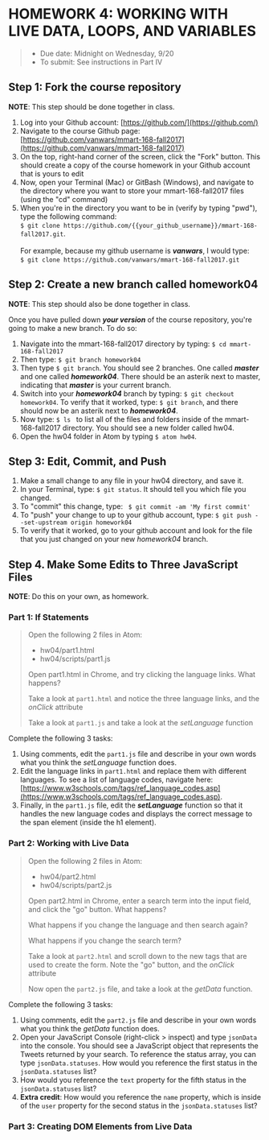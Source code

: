 # HOMEWORK 4: WORKING WITH LIVE DATA, LOOPS, AND VARIABLES
> * Due date: Midnight on Wednesday, 9/20
> * To submit: See instructions in Part IV

## Step 1: Fork the course repository
**NOTE**: This step should be done together in class.

1. Log into your Github account: [https://github.com/](https://github.com/)
2. Navigate to the course Github page: [https://github.com/vanwars/mmart-168-fall2017](https://github.com/vanwars/mmart-168-fall2017)
3. On the top, right-hand corner of the screen, click the "Fork" button. This should create a copy of the course homework in your Github account that is yours to edit
4. Now, open your Terminal (Mac) or GitBash (Windows), and navigate to the directory where you want to store your mmart-168-fall2017 files (using the "cd" command)
5. When you're in the directory you want to be in (verify by typing "pwd"), type the following
command: <br>`$ git clone https://github.com/{{your_github_username}}/mmart-168-fall2017.git`.<br><br> For example, because my github username is ***vanwars***, I would type: <br>`$ git clone https://github.com/vanwars/mmart-168-fall2017.git`

## Step 2: Create a new branch called homework04
**NOTE**: This step should also be done together in class.

Once you have pulled down ***your version*** of the course repository, you're going to make a new branch. To do so:

1. Navigate into the mmart-168-fall2017 directory by typing: `$ cd mmart-168-fall2017`
2. Then type: `$ git branch homework04`
3. Then type `$ git branch`. You should see 2 branches. One called ***master*** and one called ***homework04***. There should be an asterik next to master, indicating that ***master*** is your current branch.
4. Switch into your ***homework04*** branch by typing: `$ git checkout homework04`. To verify that it worked, type: `$ git branch`, and there should now be an asterik next to ***homework04***.
5. Now type: `$ ls ` to list all of the files and folders inside of the mmart-168-fall2017 directory. You should see a new folder called hw04.
6. Open the hw04 folder in Atom by typing `$ atom hw04`.

## Step 3: Edit, Commit, and Push
1. Make a small change to any file in your hw04 directory, and save it.
2. In your Terminal, type: `$ git status`. It should tell you which file you changed.
3. To "commit" this change, type: ` $ git commit -am 'My first commit'`
4. To "push" your change to up to your github account, type: `$ git push --set-upstream origin homework04`
5. To verify that it worked, go to your github account and look for the file that you just changed on your new *homework04* branch.

## Step 4. Make Some Edits to Three JavaScript Files
**NOTE**: Do this on your own, as homework.

### Part 1: If Statements
> Open the following 2 files in Atom:
>  
>  * hw04/part1.html
>  * hw04/scripts/part1.js
> 
> Open part1.html in Chrome, and try clicking the language links. What happens?
> 
> Take a look at `part1.html` and notice the three language links, and the *onClick* attribute
> 
> Take a look at `part1.js` and take a look at the *setLanguage* function

Complete the following 3 tasks:

1. Using comments, edit the `part1.js` file and describe in your own words what you think the *setLanguage* function does.
2. Edit the language links in `part1.html` and replace them with different languages. To see a list of language codes, navigate here: [https://www.w3schools.com/tags/ref_language_codes.asp](https://www.w3schools.com/tags/ref_language_codes.asp).
3. Finally, in the `part1.js` file, edit the ***setLanguage*** function so that it handles the new language codes and displays the correct message to the span element (inside the h1 element).

### Part 2: Working with Live Data
> Open the following 2 files in Atom:
>  
>  * hw04/part2.html
>  * hw04/scripts/part2.js
>
> Open part2.html in Chrome, enter a search term into the input field, and click the "go" button. What happens? 
> 
> What happens if you change the language and then search again?
> 
> What happens if you change the search term?
> 
> Take a look at `part2.html` and scroll down to the new tags that are used to create the form. Note the "go" button, and the *onClick* attribute
> 
> Now open the `part2.js` file, and take a look at the *getData* function.

Complete the following 3 tasks:

1. Using comments, edit the `part2.js` file and describe in your own words what you think the *getData* function does.
2. Open your JavaScript Console (right-click > inspect) and type `jsonData` into the console. You should see a JavaScript object that represents the Tweets returned by your search. To reference the status array, you can type `jsonData.statuses`. How would you reference the first status in the `jsonData.statuses` list?
3. How would you reference the `text` property for the fifth status in the `jsonData.statuses` list?
4. **Extra credit**: How would you reference the `name` property, which is inside of the `user` property for the second status in the `jsonData.statuses` list?

### Part 3: Creating DOM Elements from Live Data


